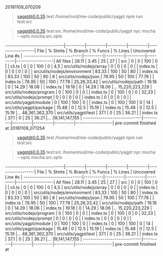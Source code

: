 20181109_070209

> yagpt@0.0.35 test /home/mod/me-code/public/yagpt
> npm run test:src


> yagpt@0.0.35 test:src /home/mod/me-code/public/yagpt
> nyc mocha --opts mocha.src.opts

------------------------------|----------|----------|----------|----------|-------------------|
File                          |  % Stmts | % Branch |  % Funcs |  % Lines | Uncovered Line #s |
------------------------------|----------|----------|----------|----------|-------------------|
All files                     |    28.11 |     3.45 |       25 |       27 |                   |
 src                          |        0 |        0 |      100 |        0 |                   |
  cli.ts                      |        0 |        0 |      100 |        0 |               4,5 |
 src/utils/nodejs/array       |        0 |        0 |        0 |        0 |                   |
  index.ts                    |        0 |        0 |        0 |        0 |                   |
 src/utils/nodejs/environment |    83.33 |      100 |       50 |       80 |                   |
  index.ts                    |    83.33 |      100 |       50 |       80 |                 8 |
 src/utils/nodejs/json        |    78.95 |       50 |      100 |    77.78 |                   |
  index.ts                    |    78.95 |       50 |      100 |    77.78 |       25,26,33,42 |
 src/utils/nodejs/path        |    19.18 |        0 |    14.29 |    18.06 |                   |
  index.ts                    |    19.18 |        0 |    14.29 |    18.06 |... 15,220,223,229 |
 src/utils/nodejs/program     |        0 |      100 |        0 |        0 |                   |
  index.ts                    |        0 |      100 |        0 |        0 |             32,33 |
 src/utils/nodejs/prompt      |        0 |        0 |        0 |        0 |                   |
  index.ts                    |        0 |        0 |        0 |        0 |                   |
 src/utils/yagpt/module       |        0 |      100 |      100 |        0 |                   |
  index.ts                    |        0 |      100 |      100 |        0 |                14 |
 src/utils/yagpt/package      |    15.48 |        0 |     12.5 |    15.19 |                   |
  index.ts                    |    15.48 |        0 |     12.5 |    15.19 |... 48,361,362,370 |
 src/utils/yagpt/test         |     37.1 |        0 |       25 |    36.21 |                   |
  index.ts                    |     37.1 |        0 |       25 |    36.21 |... 39,141,147,155 |
------------------------------|----------|----------|----------|----------|-------------------|
pre-commit finished at
20181109_071254

> yagpt@0.0.35 test /home/mod/me-code/public/yagpt
> npm run test:src


> yagpt@0.0.35 test:src /home/mod/me-code/public/yagpt
> nyc mocha --opts mocha.src.opts

------------------------------|----------|----------|----------|----------|-------------------|
File                          |  % Stmts | % Branch |  % Funcs |  % Lines | Uncovered Line #s |
------------------------------|----------|----------|----------|----------|-------------------|
All files                     |    28.11 |     3.45 |       25 |       27 |                   |
 src                          |        0 |        0 |      100 |        0 |                   |
  cli.ts                      |        0 |        0 |      100 |        0 |               4,5 |
 src/utils/nodejs/array       |        0 |        0 |        0 |        0 |                   |
  index.ts                    |        0 |        0 |        0 |        0 |                   |
 src/utils/nodejs/environment |    83.33 |      100 |       50 |       80 |                   |
  index.ts                    |    83.33 |      100 |       50 |       80 |                 8 |
 src/utils/nodejs/json        |    78.95 |       50 |      100 |    77.78 |                   |
  index.ts                    |    78.95 |       50 |      100 |    77.78 |       25,26,33,42 |
 src/utils/nodejs/path        |    19.18 |        0 |    14.29 |    18.06 |                   |
  index.ts                    |    19.18 |        0 |    14.29 |    18.06 |... 15,220,223,229 |
 src/utils/nodejs/program     |        0 |      100 |        0 |        0 |                   |
  index.ts                    |        0 |      100 |        0 |        0 |             32,33 |
 src/utils/nodejs/prompt      |        0 |        0 |        0 |        0 |                   |
  index.ts                    |        0 |        0 |        0 |        0 |                   |
 src/utils/yagpt/module       |        0 |      100 |      100 |        0 |                   |
  index.ts                    |        0 |      100 |      100 |        0 |                14 |
 src/utils/yagpt/package      |    15.48 |        0 |     12.5 |    15.19 |                   |
  index.ts                    |    15.48 |        0 |     12.5 |    15.19 |... 48,361,362,370 |
 src/utils/yagpt/test         |     37.1 |        0 |       25 |    36.21 |                   |
  index.ts                    |     37.1 |        0 |       25 |    36.21 |... 39,141,147,155 |
------------------------------|----------|----------|----------|----------|-------------------|
pre-commit finished at
